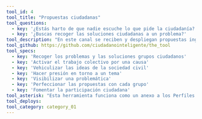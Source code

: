 ```yaml
---
tool_id: 4
tool_title: "Propuestas ciudadanas"
tool_questions:
  - key: '¿Estás harto de que nadie escuche lo que pide la ciudadanía?'
  - key: '¿Buscas recoger las soluciones ciudadanas a un problema?'
tool_description: "En este canal se reciben y despliegan propuestas ingresadas por la ciudadanía, permitiendo sumar adherentes, dar a conocer las peticiones y hacerlas llegar a quienes puedan acogerlas. *Esta herramienta funciona como un anexo a los Perfiles Transparentes."
tool_github: https://github.com/ciudadanointeligente/the_tool
tool_specs:
  - key: 'Recoger los problemas y las soluciones grupos ciudadanos'
  - key: 'Activar el trabajo colectivo por una causa'
  - key: 'Vehiculizar las ideas de la sociedad civil'
  - key: 'Hacer presión en torno a un tema'
  - key: 'Visibilizar una problemática'
  - key: 'Perfeccionar las propuestas con cada grupo'
  - key: 'Fomentar la participación ciudadana'
tool_asterisk: "Esta herramienta funciona como un anexo a los Perfiles Transparentes"
tool_deploys:
tool_category: category_01
---
```

